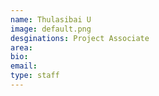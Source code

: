 ```yaml
---
name: Thulasibai U
image: default.png
desginations: Project Associate
area:
bio:
email:
type: staff
---
```

